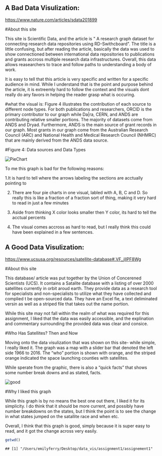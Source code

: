 ## A Bad Data Visulization:

<https://www.nature.com/articles/sdata201899>

\#About this site

This site is Scientific Data, and the article is " A research graph
dataset for connecting research data repositories using RD-Swithcboard".
The title is a little confusing, but after reading the article,
basically the data was used to show connectioned between international
data repositories to publications and grants accross multiple research
data infrastructures. Overall, this data allows reasearchers to trace
and follow paths to understanding a body of work.

It is easy to tell that this article is very specific and written for a
specific audience in mind. While I understand that is the point and
purpose behind the article, it is extreemly hard to follow the context
and the visuals dont really do any favors in helping the reader grasp
what is occuring.

\#what the visual is: Figure 4 illustrates the contribution of each
source to different node types. For both publications and researchers,
ORCID is the primary contributor to our graph while Da|ra, CERN, and
ANDS are contributing relative smaller portions. The majority of
datasets come from ANDS and Dryad. Furthermore, ANDS is the main source
of grant records in our graph. Most grants in our graph come from the
Australian Research Council (ARC) and National Health and Medical
Research Council (NHMRC) that are mainly derived from the ANDS data
source.

\#Figure 4: Data sources and Data Types

![PieChart](bad.jpg⁩)

To me this graph is bad for the following reasons:

1.It is hard to tell where the arrows labeling the sections are
acctually pointing to

2.  There are four pie charts in one visual, labled with A, B, C and D.
    So really this is like a fraction of a fraction sort of thing,
    making it very hard to read in just a few minutes

3.  Aside from thinking X color looks smaller then Y color, its hard to
    tell the acctual percents

4.  The visual comes accross as hard to read, but I really think this
    could have been explained in a few sentences.

## A Good Data Visulization:

<https://www.ucsusa.org/resources/satellite-database#.VF_jIlPF8Wg>

\#About this site

This database/ article was put together by the Union of Concerened
Scientists (UCS). It contains a Satalite database with a listing of over
2000 satellites currently in orbit aroud earth. They provide data as a
research tool for specialists and non-specialists to utilize what they
have collected and complied t be open-sourced data. They have an Excel
fie, a text deliminated versin as well as a striped file that takes out
the name portion.

While this site may not fall within the realm of what was required for
this assignment, I liked that the data was easily accessible, and the
explination and commentary surrounding the provided data was clear and
consice.

\#Who Has Satellites? Then and Now

Moving onto the data visulization that was shown on this site- while
simple, I really liked it. The graph was a map with a slider bar that
denoted the left side 1966 to 2016. The “who” portion is shown with
orange, and the striped orange indicated the space launching counties
with satellites.

While sperate from the graphic, there is also a “quick facts” that shows
some number break downs and as stated, facts.

![good](good.png⁩)

\#Why I liked this graph

While this graph is by no means the best one out there, I liked it for
its simplicity. I do think that it should be more current, and possibly
have number breakdowns on the states, but I think the point is to see
the change in what states jumped on the satallite race and when etc.

Overall, I think that this graph is good, simply because it is super
easy to read, and it got the change across very easily.

``` r
getwd()
```

    ## [1] "/Users/emilyferry/Desktop/data_vis/assignment1/assignement1"
